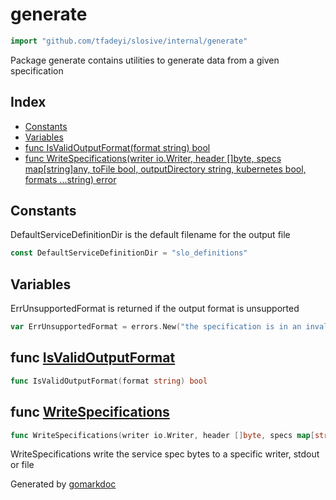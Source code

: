 <!-- Code generated by gomarkdoc. DO NOT EDIT -->

# generate

```go
import "github.com/tfadeyi/slosive/internal/generate"
```

Package generate contains utilities to generate data from a given specification

## Index

- [Constants](<#constants>)
- [Variables](<#variables>)
- [func IsValidOutputFormat\(format string\) bool](<#IsValidOutputFormat>)
- [func WriteSpecifications\(writer io.Writer, header \[\]byte, specs map\[string\]any, toFile bool, outputDirectory string, kubernetes bool, formats ...string\) error](<#WriteSpecifications>)


## Constants

<a name="DefaultServiceDefinitionDir"></a>DefaultServiceDefinitionDir is the default filename for the output file

```go
const DefaultServiceDefinitionDir = "slo_definitions"
```

## Variables

<a name="ErrUnsupportedFormat"></a>ErrUnsupportedFormat is returned if the output format is unsupported

```go
var ErrUnsupportedFormat = errors.New("the specification is in an invalid format")
```

<a name="IsValidOutputFormat"></a>
## func [IsValidOutputFormat](<https://github.com/tfadeyi/sloth-simple-comments/blob/main/internal/generate/generate.go#L24>)

```go
func IsValidOutputFormat(format string) bool
```



<a name="WriteSpecifications"></a>
## func [WriteSpecifications](<https://github.com/tfadeyi/sloth-simple-comments/blob/main/internal/generate/generate.go#L34>)

```go
func WriteSpecifications(writer io.Writer, header []byte, specs map[string]any, toFile bool, outputDirectory string, kubernetes bool, formats ...string) error
```

WriteSpecifications write the service spec bytes to a specific writer, stdout or file

Generated by [gomarkdoc](<https://github.com/princjef/gomarkdoc>)
